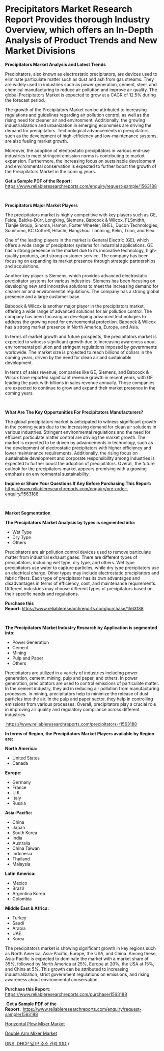 <p><h1>Precipitators Market Research Report Provides thorough Industry Overview, which offers an In-Depth Analysis of Product Trends and New Market Divisions</h1></p><p><strong>Precipitators Market Analysis and Latest Trends</strong></p>
<p><p>Precipitators, also known as electrostatic precipitators, are devices used to eliminate particulate matter such as dust and ash from gas streams. They are widely used in industries such as power generation, cement, steel, and chemical manufacturing to reduce air pollution and improve air quality. The global Precipitators Market is expected to grow at a CAGR of 12.5% during the forecast period.</p><p>The growth of the Precipitators Market can be attributed to increasing regulations and guidelines regarding air pollution control, as well as the rising need for cleaner air and environment. Additionally, the growing industrialization and urbanization in emerging economies are driving the demand for precipitators. Technological advancements in precipitators, such as the development of high-efficiency and low-maintenance systems, are also fueling market growth.</p><p>Moreover, the adoption of electrostatic precipitators in various end-use industries to meet stringent emission norms is contributing to market expansion. Furthermore, the increasing focus on sustainable development and environmental conservation is expected to further boost the growth of the Precipitators Market in the coming years.</p></p>
<p><strong>Get a Sample PDF of the Report:&nbsp;</strong> <a href="https://www.reliableresearchreports.com/enquiry/request-sample/1563188">https://www.reliableresearchreports.com/enquiry/request-sample/1563188</a></p>
<p>&nbsp;</p>
<p><strong>Precipitators Major Market Players</strong></p>
<p><p>The precipitators market is highly competitive with key players such as GE, Feida, Balcke-Dürr, Longking, Siemens, Babcock & Wilcox, FLSmidth, Tianjie Group, Sinoma, Hamon, Foster Wheeler, BHEL, Ducon Technologies, Sumitomo, KC Cottrell, Hitachi, Hangzhou Tianming, Kelin, Trion, and Elex. </p><p>One of the leading players in the market is General Electric (GE), which offers a wide range of precipitator systems for industrial applications. GE has a strong presence in the market due to its innovative technology, high-quality products, and strong customer service. The company has been focusing on expanding its market presence through strategic partnerships and acquisitions.</p><p>Another key player is Siemens, which provides advanced electrostatic precipitator systems for various industries. Siemens has been focusing on developing new and innovative solutions to meet the increasing demand for cleaner air and environmental regulations. The company has a strong global presence and a large customer base.</p><p>Babcock & Wilcox is another major player in the precipitators market, offering a wide range of advanced solutions for air pollution control. The company has been focusing on developing advanced technologies to address the growing need for environmental protection. Babcock & Wilcox has a strong market presence in North America, Europe, and Asia.</p><p>In terms of market growth and future prospects, the precipitators market is expected to witness significant growth due to increasing awareness about environmental pollution and stringent regulations imposed by governments worldwide. The market size is projected to reach billions of dollars in the coming years, driven by the need for clean air and sustainable development.</p><p>In terms of sales revenue, companies like GE, Siemens, and Babcock & Wilcox have reported significant revenue growth in recent years, with GE leading the pack with billions in sales revenue annually. These companies are expected to continue to grow and expand their market presence in the coming years.</p></p>
<p>&nbsp;</p>
<p><strong>What Are The Key Opportunities For Precipitators Manufacturers?</strong></p>
<p><p>The global precipitators market is anticipated to witness significant growth in the coming years due to the increasing demand for clean air solutions in various industries. Stringent environmental regulations and the need for efficient particulate matter control are driving the market growth. The market is expected to be driven by advancements in technology, such as the development of electrostatic precipitators with higher efficiency and lower maintenance requirements. Additionally, the rising focus on sustainable development and corporate responsibility among industries is expected to further boost the adoption of precipitators. Overall, the future outlook for the precipitators market appears promising with a growing emphasis on environmental sustainability.</p></p>
<p><strong>Inquire or Share Your Questions If Any Before Purchasing This Report:</strong> <a href="https://www.reliableresearchreports.com/enquiry/pre-order-enquiry/1563188">https://www.reliableresearchreports.com/enquiry/pre-order-enquiry/1563188</a></p>
<p>&nbsp;</p>
<p><strong>Market Segmentation</strong></p>
<p><strong>The Precipitators Market Analysis by types is segmented into:</strong></p>
<p><ul><li>Wet Type</li><li>Dry Type</li><li>Others</li></ul></p>
<p><p>Precipitators are air pollution control devices used to remove particulate matter from industrial exhaust gases. There are different types of precipitators, including wet type, dry type, and others. Wet type precipitators use water to capture particles, while dry type precipitators use an electrical charge. Other types may include electrostatic precipitators and fabric filters. Each type of precipitator has its own advantages and disadvantages in terms of efficiency, cost, and maintenance requirements. Different industries may choose different types of precipitators based on their specific needs and regulations.</p></p>
<p><strong>Purchase this Report:&nbsp;</strong><a href="https://www.reliableresearchreports.com/purchase/1563188">https://www.reliableresearchreports.com/purchase/1563188</a></p>
<p>&nbsp;</p>
<p><strong>The Precipitators Market Industry Research by Application is segmented into:</strong></p>
<p><ul><li>Power Generation</li><li>Cement</li><li>Mining</li><li>Pulp and Paper</li><li>Others</li></ul></p>
<p><p>Precipitators are utilized in a variety of industries including power generation, cement, mining, pulp and paper, and others. In power generation, precipitators are used to control emissions of particulate matter. In the cement industry, they aid in reducing air pollution from manufacturing processes. In mining, precipitators help to minimize the release of dust particles into the air. In the pulp and paper sector, they help in controlling emissions from various processes. Overall, precipitators play a crucial role in improving air quality and regulatory compliance across different industries.</p></p>
<p><a href="https://www.reliableresearchreports.com/precipitators-r1563188">&nbsp;https://www.reliableresearchreports.com/precipitators-r1563188</a></p>
<p><strong>In terms of Region, the Precipitators Market Players available by Region are:</strong></p>
<p>
    <p> <strong> North America: </strong>
        <ul>
            <li>United States</li>
            <li>Canada</li>
        </ul>
        </p> 
    <p> <strong> Europe: </strong>
        <ul>
            <li>Germany</li>
            <li>France</li>
            <li>U.K.</li>
            <li>Italy</li>
            <li>Russia</li>
        </ul>
        </p> 
    <p> <strong> Asia-Pacific: </strong>
        <ul>
            <li>China</li>
            <li>Japan</li>
            <li>South Korea</li>
            <li>India</li>
            <li>Australia</li>
            <li>China Taiwan</li>
            <li>Indonesia</li>
            <li>Thailand</li>
            <li>Malaysia</li>
        </ul>
        </p> 
    <p> <strong> Latin America: </strong>
        <ul>
            <li>Mexico</li>
            <li>Brazil</li>
            <li>Argentina Korea</li>
            <li>Colombia</li>
        </ul>
        </p> 
    <p> <strong> Middle East & Africa: </strong>
        <ul>
            <li>Turkey</li>
            <li>Saudi</li>
            <li>Arabia</li>
            <li>UAE</li>
            <li>Korea</li>
        </ul>
    </p>
    </p>
<p><p>The precipitators market is showing significant growth in key regions such as North America, Asia-Pacific, Europe, the USA, and China. Among these, Asia-Pacific is expected to dominate the market with a market share of 35%, followed by North America at 25%, Europe at 20%, the USA at 15%, and China at 5%. This growth can be attributed to increasing industrialization, strict government regulations on emissions, and rising awareness about environmental conservation.</p></p>
<p><strong>Purchase this Report: </strong><a href="https://www.reliableresearchreports.com/purchase/1563188">https://www.reliableresearchreports.com/purchase/1563188</a></p>
<p>&nbsp;<strong>Get a Sample PDF of the Report:&nbsp;&nbsp;</strong><a href="https://www.reliableresearchreports.com/enquiry/request-sample/1563188">https://www.reliableresearchreports.com/enquiry/request-sample/1563188</a></p>
<p><strong></strong></p>
<p><p><a href="https://github.com/mharielmesa/Market-Research-Report-List-4/blob/main/horizontal-plow-mixer-market.md">Horizontal Plow Mixer Market</a></p><p><a href="https://github.com/moyahfrancoestellec51j635wcx/Market-Research-Report-List-3/blob/main/double-arm-mixer-market.md">Double Arm Mixer Market</a></p><p><a href="https://github.com/hasanrajibul387/Market-Research-Report-List-1/blob/main/5131126172200.md">DNS, DHCP 및 IP 주소 관리 (DDI)</a></p></p>